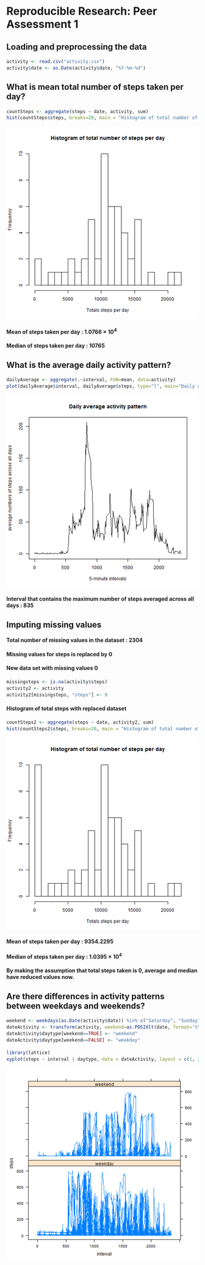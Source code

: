 # Reproducible Research: Peer Assessment 1


## Loading and preprocessing the data


```r
activity <- read.csv("activity.csv")
activity$date <- as.Date(activity$date, "%Y-%m-%d")
```

## What is mean total number of steps taken per day?


```r
countSteps <- aggregate(steps ~ date, activity, sum)
hist(countSteps$steps, breaks=20, main = "Histogram of total number of steps per day", xlab = "Totals steps per day")
```

![plot of chunk totalSteps](figure/totalSteps.png) 

#### Mean of steps taken per day : 1.0766 &times; 10<sup>4</sup>

#### Median of steps taken per day : 10765

## What is the average daily activity pattern?


```r
dailyAverage <- aggregate(.~interval, FUN=mean, data=activity)
plot(dailyAverage$interval, dailyAverage$steps, type="l", main="Daily average activity pattern", xlab = "5-minute intervals", ylab = "average numbers of steps across all days")
```

![plot of chunk dailyaverage](figure/dailyaverage.png) 

#### Interval that contains the maximum number of steps averaged across all days : 835

## Imputing missing values

#### Total number of missing values in the dataset : 2304

#### Missing values for steps is replaced by 0

#### New data set with missing values 0 


```r
missingsteps <- is.na(activity$steps)
activity2 <- activity
activity2[missingsteps, "steps"] <- 0
```

#### Histogram of total steps with replaced dataset


```r
countSteps2 <- aggregate(steps ~ date, activity2, sum)
hist(countSteps2$steps, breaks=20, main = "Histogram of total number of steps per day", xlab = "Totals steps per day")
```

![plot of chunk totalSteps2](figure/totalSteps2.png) 

#### Mean of steps taken per day : 9354.2295

#### Median of steps taken per day : 1.0395 &times; 10<sup>4</sup>

#### By making the assumption that total steps taken is 0, average and median have reduced values now.

## Are there differences in activity patterns between weekdays and weekends?


```r
weekend <- weekdays(as.Date(activity$date)) %in% c("Saturday", "Sunday")
dateActivity <- transform(activity, weekend=as.POSIXlt(date, format='%Y/%m/%d')$wday %in% c(0, 6))
dateActivity$daytype[weekend==TRUE] <- "weekend"
dateActivity$daytype[weekend==FALSE] <- "weekday"

library(lattice)
xyplot(steps ~ interval | daytype, data = dateActivity, layout = c(1, 2), type = "l")
```

![plot of chunk weekday](figure/weekday.png) 
